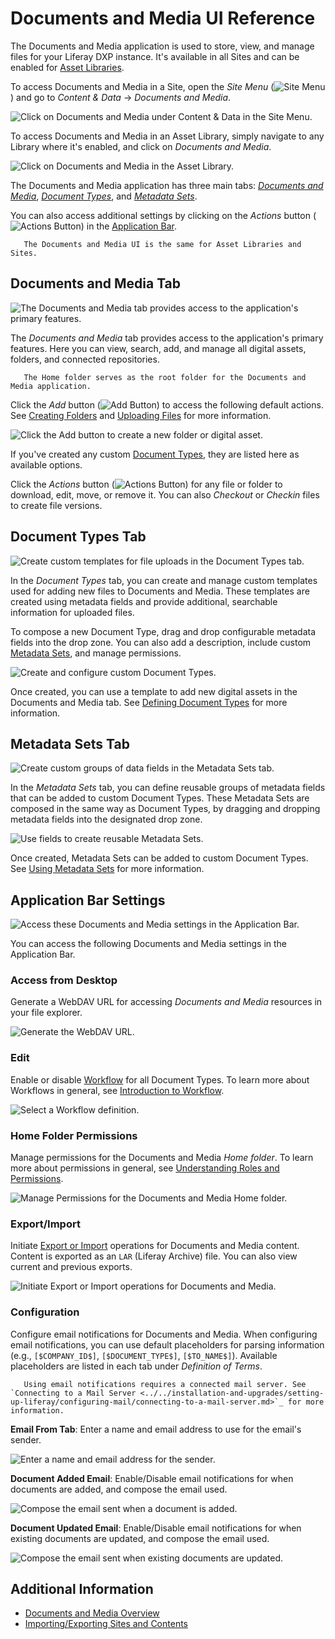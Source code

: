 # Documents and Media UI Reference

The Documents and Media application is used to store, view, and manage files for your Liferay DXP instance. It's available in all Sites and can be enabled for [Asset Libraries](../asset-libraries/asset-libraries-overview.md).

To access Documents and Media in a Site, open the *Site Menu* (![Site Menu](../../images/icon-product-menu.png)) and go to *Content & Data* &rarr; *Documents and Media*.

![Click on Documents and Media under Content & Data in the Site Menu.](./documents-and-media-ui-reference/images/01.png)

To access Documents and Media in an Asset Library, simply navigate to any Library where it's enabled, and click on *Documents and Media*.

![Click on Documents and Media in the Asset Library.](./documents-and-media-ui-reference/images/02.png)

The Documents and Media application has three main tabs: [*Documents and Media*](#documents-and-media-tab), [*Document Types*](#document-types-tab), and [*Metadata Sets*](#metadata-sets-tab).

You can also access additional settings by clicking on the *Actions* button (![Actions Button](../../images/icon-actions.png)) in the [Application Bar](#application-bar-settings).

```note::
   The Documents and Media UI is the same for Asset Libraries and Sites.
```

## Documents and Media Tab

![The Documents and Media tab provides access to the application's primary features.](./documents-and-media-ui-reference/images/03.png)

The *Documents and Media* tab provides access to the application's primary features. Here you can view, search, add, and manage all digital assets, folders, and connected repositories.

```note::
   The Home folder serves as the root folder for the Documents and Media application.
```

Click the *Add* button (![Add Button](../../images/icon-add.png)) to access the following  default actions. See [Creating Folders](./uploading-and-managing/creating-folders.md) and [Uploading Files](./uploading-and-managing/uploading-files.md) for more information.

![Click the Add button to create a new folder or digital asset.](./documents-and-media-ui-reference/images/04.png)

If you've created any custom [Document Types](#document-types-tab), they are listed here as available options.

Click the *Actions* button (![Actions Button](../../images/icon-actions.png)) for any file or folder to download, edit, move, or remove it. You can also *Checkout* or *Checkin* files to create file versions.

## Document Types Tab

![Create custom templates for file uploads in the Document Types tab.](./documents-and-media-ui-reference/images/05.png)

In the *Document Types* tab, you can create and manage custom templates used for adding new files to Documents and Media. These templates are created using metadata fields and provide additional, searchable information for uploaded files.

To compose a new Document Type, drag and drop configurable metadata fields into the drop zone. You can also add a description, include custom [Metadata Sets](#metadata-sets-tab), and manage permissions.

![Create and configure custom Document Types.](./documents-and-media-ui-reference/images/06.png)

Once created, you can use a template to add new digital assets in the Documents and Media tab. See [Defining Document Types](./uploading-and-managing/managing-metadata/defining-document-types.md) for more information.

## Metadata Sets Tab

![Create custom groups of data fields in the Metadata Sets tab.](./documents-and-media-ui-reference/images/07.png)

In the *Metadata Sets* tab, you can define reusable groups of metadata fields that can be added to custom Document Types. These Metadata Sets are composed in the same way as Document Types, by dragging and dropping metadata fields into the designated drop zone.

![Use fields to create reusable Metadata Sets.](./documents-and-media-ui-reference/images/08.png)

Once created, Metadata Sets can be added to custom Document Types. See [Using Metadata Sets](./uploading-and-managing/managing-metadata/using-metadata-sets.md) for more information.

## Application Bar Settings

![Access these Documents and Media settings in the Application Bar.](./documents-and-media-ui-reference/images/09.png)

You can access the following Documents and Media settings in the Application Bar.

### Access from Desktop

Generate a WebDAV URL for accessing *Documents and Media* resources in your file explorer.

![Generate the WebDAV URL.](./documents-and-media-ui-reference/images/10.png)

### Edit

Enable or disable [Workflow](../../process-automation/workflow/using-workflows/activating-workflow.md) for all Document Types. To learn more about Workflows in general, see [Introduction to Workflow](../../process-automation/workflow/introduction-to-workflow.md).

![Select a Workflow definition.](./documents-and-media-ui-reference/images/11.png)

### Home Folder Permissions

Manage permissions for the Documents and Media *Home folder*. To learn more about permissions in general, see [Understanding Roles and Permissions](../../users-and-permissions/roles-and-permissions/understanding-roles-and-permissions.md).

![Manage Permissions for the Documents and Media Home folder.](./documents-and-media-ui-reference/images/12.png)

### Export/Import

Initiate [Export or Import](../../site-building/building-sites/importing-exporting-pages-and-content.md) operations for Documents and Media content. Content is exported as an `LAR` (Liferay Archive) file. You can also view current and previous exports.

![Initiate Export or Import operations for Documents and Media.](./documents-and-media-ui-reference/images/13.png)

### Configuration

Configure email notifications for Documents and Media. When configuring email notifications, you can use default placeholders for parsing information (e.g., `[$COMPANY_ID$]`, `[$DOCUMENT_TYPE$]`, `[$TO_NAME$]`). Available placeholders are listed in each tab under *Definition of Terms*.

```note::
   Using email notifications requires a connected mail server. See `Connecting to a Mail Server <../../installation-and-upgrades/setting-up-liferay/configuring-mail/connecting-to-a-mail-server.md>`_ for more information.
```

**Email From Tab**: Enter a name and email address to use for the email's sender.

![Enter a name and email address for the sender.](./documents-and-media-ui-reference/images/14.png)

**Document Added Email**: Enable/Disable email notifications for when documents are added, and compose the email used.

![Compose the email sent when a document is added.](./documents-and-media-ui-reference/images/15.png)

**Document Updated Email**: Enable/Disable email notifications for when existing documents are updated, and compose the email used.

![Compose the email sent when existing documents are updated.](./documents-and-media-ui-reference/images/16.png)

## Additional Information

* [Documents and Media Overview](./documents-and-media-overview.md)
* [Importing/Exporting Sites and Contents](../../site-building/building-sites/importing-exporting-pages-and-content.md)
